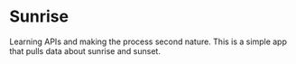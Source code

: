 # Sunrise
Learning APIs and making the process second nature. This is a simple app that pulls data about sunrise and sunset. 
